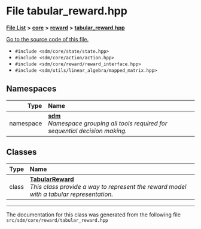 
# File tabular\_reward.hpp

<link rel="stylesheet" href="https://cdnjs.cloudflare.com/ajax/libs/KaTeX/0.5.1/katex.min.css">
<link rel="stylesheet" href="https://cdn.jsdelivr.net/github-markdown-css/2.2.1/github-markdown.css"/>



[**File List**](files.md) **>** [**core**](dir_92216a09053680f71034e5e26026ee62.md) **>** [**reward**](dir_59c5b62e8a8eb2a182fe05633902ea55.md) **>** [**tabular\_reward.hpp**](tabular__reward_8hpp.md)

[Go to the source code of this file.](tabular__reward_8hpp_source.md)



* `#include <sdm/core/state/state.hpp>`
* `#include <sdm/core/action/action.hpp>`
* `#include <sdm/core/reward/reward_interface.hpp>`
* `#include <sdm/utils/linear_algebra/mapped_matrix.hpp>`









## Namespaces

| Type | Name |
| ---: | :--- |
| namespace | [**sdm**](namespacesdm.md) <br>_Namespace grouping all tools required for sequential decision making._  |

## Classes

| Type | Name |
| ---: | :--- |
| class | [**TabularReward**](classsdm_1_1TabularReward.md) <br>_This class provide a way to represent the reward model with a tabular representation._  |














------------------------------
The documentation for this class was generated from the following file `src/sdm/core/reward/tabular_reward.hpp`